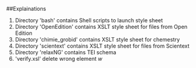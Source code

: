 ##Explainations

1. Directory 'bash' contains Shell scripts to launch style sheet
2. Directory 'OpenEdition' contains XSLT style sheet for files from Open Edition
3. Directory 'chimie_grobid' contains XSLT style sheet for chemestry
4. Directory 'scientext' contains XSLT style sheet for files from Scientext
5. Directory 'relaxNG' contains TEI schema
6. 'verify.xsl'  delete wrong element *w*
